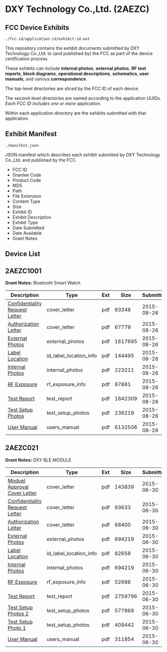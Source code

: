 # DXY Technology Co.,Ltd. (2AEZC)
## FCC Device Exhibits

```
./fcc-id/application-id/exhibit-id.ext
```

This repository contains the exhibit documents submitted by DXY Technology Co.,Ltd. to (and published by) the FCC as part of the device certification process.

These exhibits can include **internal photos**, **external photos**, **RF test reports**, **block diagrams**, **operational descriptions**, **schematics**, **user manuals**, and various **correspondence**.

The top-level directories are sliced by the FCC ID of each device.

The second-level directories are named according to the application UUIDs. *Each FCC ID includes one or more application.*

Within each application directory are the exhibits submitted with that application. 

## Exhibit Manifest

```
./manifest.json
```

JSON manifest which describes each exhibit submitted by DXY Technology Co.,Ltd. and published by the FCC.

- FCC ID
- Grantee Code
- Product Code
- MD5
- Path
- File Extension
- Content Type
- Size
- Exhibit ID
- Exhibit Description
- Exhibit Type
- Date Submitted
- Date Available
- Grant Notes

## Device List
## 2AEZC1001
**Grant Notes:** Bluetooth Smart Watch

| Description | Type | Ext | Size | Submitted | Available |
| ----------- | ---- | --- | ---- | --------- | --------- |
| [Confidentiality Request Letter](2AEZC1001/1ef5642b36379d365e1d7006597f5d3e/2726132.pdf) | cover_letter | pdf | 93348 | 2015-08-26 | 2015-08-26 |
| [Authorization Letter](2AEZC1001/1ef5642b36379d365e1d7006597f5d3e/2726133.pdf) | cover_letter | pdf | 67779 | 2015-08-26 | 2015-08-26 |
| [External Photos](2AEZC1001/1ef5642b36379d365e1d7006597f5d3e/2726130.pdf) | external_photos | pdf | 1617695 | 2015-08-26 | 2015-08-26 |
| [Label Location](2AEZC1001/1ef5642b36379d365e1d7006597f5d3e/2726127.pdf) | id_label_location_info | pdf | 144495 | 2015-08-26 | 2015-08-26 |
| [Internal Photos](2AEZC1001/1ef5642b36379d365e1d7006597f5d3e/2726129.pdf) | internal_photos | pdf | 223211 | 2015-08-26 | 2015-08-26 |
| [RF Exposure](2AEZC1001/1ef5642b36379d365e1d7006597f5d3e/2726128.pdf) | rf_exposure_info | pdf | 87881 | 2015-08-26 | 2015-08-26 |
| [Test Report](2AEZC1001/1ef5642b36379d365e1d7006597f5d3e/2726131.pdf) | test_report | pdf | 1842309 | 2015-08-26 | 2015-08-26 |
| [Test Setup Photos](2AEZC1001/1ef5642b36379d365e1d7006597f5d3e/2726126.pdf) | test_setup_photos | pdf | 236219 | 2015-08-26 | 2015-08-26 |
| [User Manual](2AEZC1001/1ef5642b36379d365e1d7006597f5d3e/2726125.pdf) | users_manual | pdf | 6132506 | 2015-08-26 | 2015-08-26 |
## 2AEZC021
**Grant Notes:** DXY BLE MODULE

| Description | Type | Ext | Size | Submitted | Available |
| ----------- | ---- | --- | ---- | --------- | --------- |
| [Moduel Approval Cover Letter](2AEZC021/c0b26803244ce34c6ce7ff3e4cab5c60/2662942.pdf) | cover_letter | pdf | 143839 | 2015-06-30 | 2015-06-30 |
| [Confidentiality Request Letter](2AEZC021/c0b26803244ce34c6ce7ff3e4cab5c60/2662946.pdf) | cover_letter | pdf | 93633 | 2015-06-30 | 2015-06-30 |
| [Authorization Letter](2AEZC021/c0b26803244ce34c6ce7ff3e4cab5c60/2662948.pdf) | cover_letter | pdf | 68400 | 2015-06-30 | 2015-06-30 |
| [External Photos](2AEZC021/c0b26803244ce34c6ce7ff3e4cab5c60/2662941.pdf) | external_photos | pdf | 694219 | 2015-06-30 | 2015-06-30 |
| [Label Location](2AEZC021/c0b26803244ce34c6ce7ff3e4cab5c60/2662944.pdf) | id_label_location_info | pdf | 82658 | 2015-06-30 | 2015-06-30 |
| [Internal Photos](2AEZC021/c0b26803244ce34c6ce7ff3e4cab5c60/2662941.pdf) | internal_photos | pdf | 694219 | 2015-06-30 | 2015-06-30 |
| [RF Exposure](2AEZC021/c0b26803244ce34c6ce7ff3e4cab5c60/2662945.pdf) | rf_exposure_info | pdf | 52686 | 2015-06-30 | 2015-06-30 |
| [Test Report](2AEZC021/c0b26803244ce34c6ce7ff3e4cab5c60/2662947.pdf) | test_report | pdf | 2759796 | 2015-06-30 | 2015-06-30 |
| [Test Setup Photos 2](2AEZC021/c0b26803244ce34c6ce7ff3e4cab5c60/2662939.pdf) | test_setup_photos | pdf | 577868 | 2015-06-30 | 2015-06-30 |
| [Test Setup Photo 1](2AEZC021/c0b26803244ce34c6ce7ff3e4cab5c60/2662940.pdf) | test_setup_photos | pdf | 409442 | 2015-06-30 | 2015-06-30 |
| [User Manual](2AEZC021/c0b26803244ce34c6ce7ff3e4cab5c60/2662938.pdf) | users_manual | pdf | 311854 | 2015-06-30 | 2015-06-30 |
